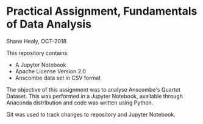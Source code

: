 # Practical Assignment, Fundamentals of Data Analysis
Shane Healy, OCT-2018

This repository contains:
* A Jupyter Notebook
* Apache License Version 2.0
* Anscombe data set in CSV format

The objective of this assignment was to analyse Anscombe's Quartet Dataset. 
This was performed in a Jupyter Notebook, available through Anaconda distribution and code was written using Python. 

Git was used to track changes to repository and Jupyter Notebook.

